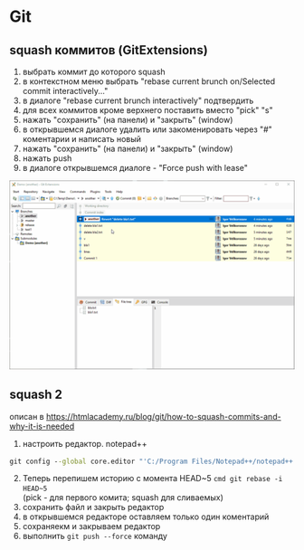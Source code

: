 # Git

## squash коммитов (GitExtensions)

1. выбрать коммит до которого squash
2. в контекстном меню выбрать "rebase current brunch on/Selected commit interactively..."
3. в диалоге "rebase current brunch interactively" подтвердить
4. для всех коммитов кроме верхнего поставить вместо "pick" "s"
5. нажать "сохранить" (на панели) и "закрыть" (window)
6. в открывшемся диалоге удалить или закоменировать через "#" коментарии
  и написать новый
7. нажать "сохранить" (на панели) и "закрыть" (window)
8. нажать push
9. в диалоге открывшемся диалоге - "Force push with lease"

![пример GitExtensions-squash-A.gif](images/GitExtensions-squash-A.gif)

## squash 2

описан в https://htmlacademy.ru/blog/git/how-to-squash-commits-and-why-it-is-needed

1. настроить редактор. notepad++
```cmd
git config --global core.editor "'C:/Program Files/Notepad++/notepad++.exe' -multiInst -notabbar -nosession -noPlugin"
```
2. Теперь перепишем историю с момента HEAD~5
``cmd
git rebase -i HEAD~5
``\
(pick - для первого комита; squash для сливаемых)
3. сохранить файл и закрыть редактор
4. в открывшемся редакторе оставляем только один коментарий
5. сохраняекм и закрываем редактор
6. выполнить ``git push --force`` команду
